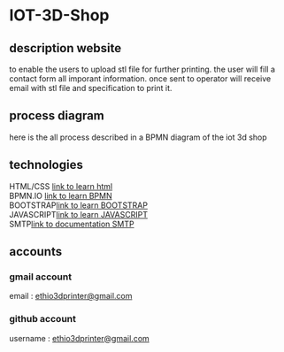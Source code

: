 # IOT-3D-Shop

## description website
to enable the users to upload stl file for further printing.
the user will fill a contact form all imporant information. once sent to operator will receive email with stl file and specification to print it.
## process diagram
here is the all process described in a BPMN diagram of the iot 3d shop 
## technologies
HTML/CSS [link to learn html](https://www.tutorialspoint.com/html/index.htm)  
BPMN.IO [link to learn BPMN](https://www.bpmn.org)  
BOOTSTRAP[link to learn BOOTSTRAP](https://www.w3schools.com/bootstrap)<br/>
JAVASCRIPT[link to learn JAVASCRIPT](https://www.w3schools.com/js/DEFAULT.asp)  
SMTP[link to  documentation SMTP](https://smtpjs.com/)
## accounts

### gmail account
email : ethio3dprinter@gmail.com
 
### github account
username : ethio3dprinter@gmail.com

